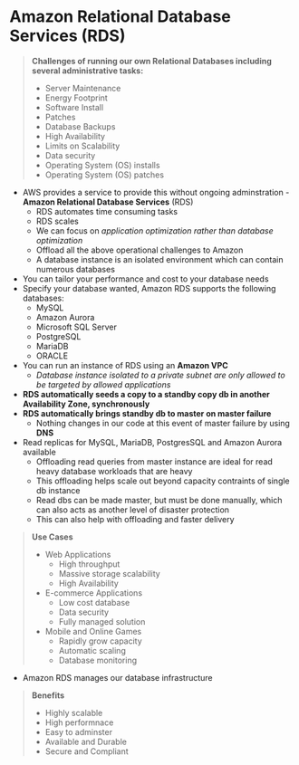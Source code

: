 # Amazon Relational Database Services  (RDS)

> **Challenges of running our own Relational Databases including several administrative tasks:**
>
> * Server Maintenance
> * Energy Footprint
> * Software Install
> * Patches
> * Database Backups
> * High Availability
> * Limits on Scalability
> * Data security
> * Operating System (OS) installs
> * Operating System (OS) patches

* AWS provides a service to provide this without ongoing adminstration -  **Amazon Relational Database Services** (RDS)
  * RDS automates time consuming tasks
  * RDS scales
  * We can focus on *application optimization rather than database optimization*
  * Offload all the above operational challenges to Amazon
  * A database instance is an isolated environment which can contain numerous databases
* You can tailor your performance and cost to your database needs
* Specify your database wanted, Amazon RDS supports the following databases:
  * MySQL
  * Amazon Aurora
  * Microsoft SQL Server
  * PostgreSQL
  * MariaDB
  * ORACLE
* You can run an instance of RDS using an **Amazon VPC**
  * *Database instance isolated to a private subnet are only allowed to be targeted by allowed applications*
* **RDS automatically seeds a copy to a standby copy db in another Availability Zone, synchronously**
* **RDS automatically brings standby db to master on master failure**
  * Nothing changes in our code at this event of master failure by using **DNS**
* Read replicas for MySQL, MariaDB, PostgresSQL and Amazon Aurora available
  * Offloading read queries from master instance are ideal for read heavy database workloads that are heavy
  * This offloading helps scale out beyond capacity contraints of single db instance
  * Read dbs can be made master, but must be done manually, which can also acts as another level of disaster protection
  * This can also help with offloading and faster delivery

> **Use Cases**
>
> * Web Applications
>   * High throughput
>   * Massive storage scalability
>   * High Availability
> * E-commerce Applications
>   * Low cost database
>   * Data security
>   * Fully managed solution
> * Mobile and Online Games
>   * Rapidly grow capacity
>   * Automatic scaling
>   * Database monitoring

* Amazon RDS manages our database infrastructure

> **Benefits**
>
> * Highly scalable
> * High performnace
> * Easy to adminster
> * Available and Durable
> * Secure and Compliant
